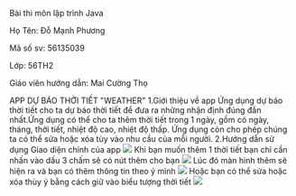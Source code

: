 Bài thi môn lập trình Java

Họ Tên: Đỗ Mạnh Phương

Mã số sv: 56135039

Lớp: 56TH2

Giáo viên hướng dẫn: Mai Cường Thọ

APP DỰ BÁO THỜI TIẾT "WEATHER"
1.Giới thiệu về app
Ứng dụng dự báo thời tiết cho ta dự báo thời tiết để đưa ra những nhận định đúng đắn nhất.Ứng dụng có thể cho ta thêm thời tiết trong 1
ngày, gồm có ngày, tháng, thời tiết, nhiệt độ cao, nhiệt độ thấp. Ứng dụng còn cho phép chúng ta có thể sửa hoặc xóa tùy vào nhu cầu
của mỗi người.
2.Hướng dẫn sử dụng
Giao diện chính của app
<img src ="http://imgur.com/hhayFOx">
Khi bạn muốn thêm 1 thời tiết bạn chỉ cần nhấn vào dấu 3 chấm sẽ có nút thêm cho bạn
<img src ="http://imgur.com/mCGDRUL">
Lúc đó màn hình thêm sẽ hiện ra và bạn có thêm thông tin theo ý mình
<img src ="http://imgur.com/LHRSobC">
Hoặc bạn có thể sửa hoặc xóa thùy ý bằng cách giữ vào biểu tượng thời tiết
<img src ="http://imgur.com/EONTvaH">

